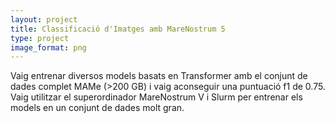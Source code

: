 ```yaml
---
layout: project
title: Classificació d'Imatges amb MareNostrum 5
type: project
image_format: png
---
```

Vaig entrenar diversos models basats en Transformer amb el conjunt de dades complet MAMe (>200 GB) i vaig aconseguir una puntuació f1 de 0.75. Vaig utilitzar el superordinador MareNostrum V i Slurm per entrenar els models en un conjunt de dades molt gran.
